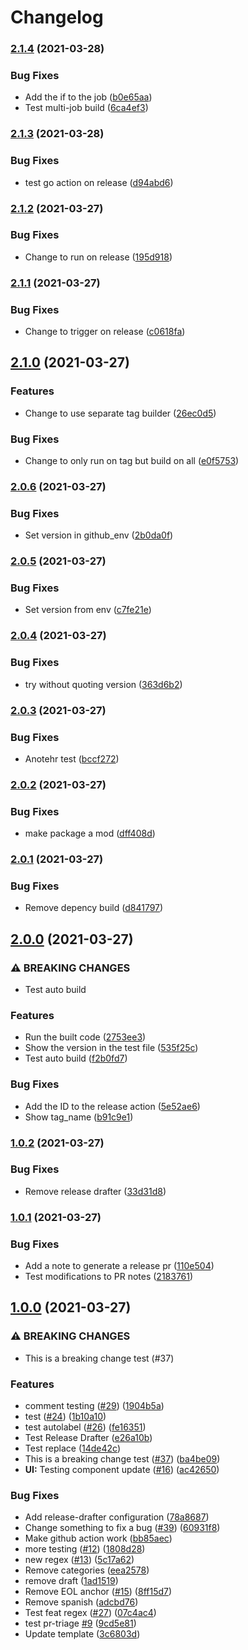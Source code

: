 # Changelog

### [2.1.4](https://www.github.com/tjdavis3/testrepo/compare/v2.1.3...v2.1.4) (2021-03-28)


### Bug Fixes

* Add the if to the job ([b0e65aa](https://www.github.com/tjdavis3/testrepo/commit/b0e65aa2114233f2417ad226b4807d4ac3656f6c))
* Test multi-job build ([6ca4ef3](https://www.github.com/tjdavis3/testrepo/commit/6ca4ef37fe6f0203ee4987ab70e7a3660c1c99a9))

### [2.1.3](https://www.github.com/tjdavis3/testrepo/compare/v2.1.2...v2.1.3) (2021-03-28)


### Bug Fixes

* test go action on release ([d94abd6](https://www.github.com/tjdavis3/testrepo/commit/d94abd6785bd5a35bd582af8ab3489599a514446))

### [2.1.2](https://www.github.com/tjdavis3/testrepo/compare/v2.1.1...v2.1.2) (2021-03-27)


### Bug Fixes

* Change to run on release ([195d918](https://www.github.com/tjdavis3/testrepo/commit/195d918e7f842239d6814a2a57715b4960f083aa))

### [2.1.1](https://www.github.com/tjdavis3/testrepo/compare/v2.1.0...v2.1.1) (2021-03-27)


### Bug Fixes

* Change to trigger on release ([c0618fa](https://www.github.com/tjdavis3/testrepo/commit/c0618faca8d886554b1c090e38ac97e6bf824010))

## [2.1.0](https://www.github.com/tjdavis3/testrepo/compare/v2.0.6...v2.1.0) (2021-03-27)


### Features

* Change to use separate tag builder ([26ec0d5](https://www.github.com/tjdavis3/testrepo/commit/26ec0d5b750c98e4adb071b8ceafae21992206cb))


### Bug Fixes

* Change to only run on tag but build on all ([e0f5753](https://www.github.com/tjdavis3/testrepo/commit/e0f575369786ba98af44266ceb654630a926d5f3))

### [2.0.6](https://www.github.com/tjdavis3/testrepo/compare/v2.0.5...v2.0.6) (2021-03-27)


### Bug Fixes

* Set version in github_env ([2b0da0f](https://www.github.com/tjdavis3/testrepo/commit/2b0da0f410dcdc4c5e4e983d627e9bd521ec9b8b))

### [2.0.5](https://www.github.com/tjdavis3/testrepo/compare/v2.0.4...v2.0.5) (2021-03-27)


### Bug Fixes

* Set version from env ([c7fe21e](https://www.github.com/tjdavis3/testrepo/commit/c7fe21ed1b2747679b6ca066e328c4b2ecea9c21))

### [2.0.4](https://www.github.com/tjdavis3/testrepo/compare/v2.0.3...v2.0.4) (2021-03-27)


### Bug Fixes

* try without quoting version ([363d6b2](https://www.github.com/tjdavis3/testrepo/commit/363d6b2e54a958cc1fe516088b4f9b766726df9c))

### [2.0.3](https://www.github.com/tjdavis3/testrepo/compare/v2.0.2...v2.0.3) (2021-03-27)


### Bug Fixes

* Anotehr test ([bccf272](https://www.github.com/tjdavis3/testrepo/commit/bccf27221d10bb99272cebc845d3211a2b31f7bd))

### [2.0.2](https://www.github.com/tjdavis3/testrepo/compare/v2.0.1...v2.0.2) (2021-03-27)


### Bug Fixes

* make package a mod ([dff408d](https://www.github.com/tjdavis3/testrepo/commit/dff408d39f9af1816435e7f94306e6e6036c02ed))

### [2.0.1](https://www.github.com/tjdavis3/testrepo/compare/v2.0.0...v2.0.1) (2021-03-27)


### Bug Fixes

* Remove depency build ([d841797](https://www.github.com/tjdavis3/testrepo/commit/d8417970e4a214bcca88139248069d920df86747))

## [2.0.0](https://www.github.com/tjdavis3/testrepo/compare/v1.0.2...v2.0.0) (2021-03-27)


### ⚠ BREAKING CHANGES

* Test auto build

### Features

* Run the built code ([2753ee3](https://www.github.com/tjdavis3/testrepo/commit/2753ee33c9263fe04087ed5c587085b8f41cae41))
* Show the version in the test file ([535f25c](https://www.github.com/tjdavis3/testrepo/commit/535f25c219dd8ee1fb1b742685b3fd25a4537c36))
* Test auto build ([f2b0fd7](https://www.github.com/tjdavis3/testrepo/commit/f2b0fd7b4e51724091ccc3009040d0b6144931c6))


### Bug Fixes

* Add the ID to the release action ([5e52ae6](https://www.github.com/tjdavis3/testrepo/commit/5e52ae69ce5a2aae5d843db1ff8f3764eb754a11))
* Show tag_name ([b91c9e1](https://www.github.com/tjdavis3/testrepo/commit/b91c9e1bd758f67a5fde1fdcd6dc2b2d4b8413d5))

### [1.0.2](https://www.github.com/tjdavis3/testrepo/compare/v1.0.1...v1.0.2) (2021-03-27)


### Bug Fixes

* Remove release drafter ([33d31d8](https://www.github.com/tjdavis3/testrepo/commit/33d31d81b91199a74e4b6cdb88ed67da6e5b7525))

### [1.0.1](https://www.github.com/tjdavis3/testrepo/compare/v1.0.0...v1.0.1) (2021-03-27)


### Bug Fixes

* Add a note to generate a release pr ([110e504](https://www.github.com/tjdavis3/testrepo/commit/110e504d0517d0a94ada53767c6406d965eeb19f))
* Test modifications to PR notes ([2183761](https://www.github.com/tjdavis3/testrepo/commit/2183761b8deaff1b5d8c75fa135a6bee645da0c7))

## [1.0.0](https://www.github.com/tjdavis3/testrepo/compare/0.1.1...v1.0.0) (2021-03-27)


### ⚠ BREAKING CHANGES

* This is a breaking change test (#37)

### Features

* comment testing ([#29](https://www.github.com/tjdavis3/testrepo/issues/29)) ([1904b5a](https://www.github.com/tjdavis3/testrepo/commit/1904b5af82bca7cc8f2739f8b8c1de6653ad1c7b))
* test ([#24](https://www.github.com/tjdavis3/testrepo/issues/24)) ([1b10a10](https://www.github.com/tjdavis3/testrepo/commit/1b10a10ec4d75a3593f83e35b7d61f883804452f))
* test autolabel ([#26](https://www.github.com/tjdavis3/testrepo/issues/26)) ([fe16351](https://www.github.com/tjdavis3/testrepo/commit/fe163517bd8f03bd21eab0c2691cd81b6acc6d3d))
* Test Release Drafter ([e26a10b](https://www.github.com/tjdavis3/testrepo/commit/e26a10b13592f4055fe1848bef4f1e361dfd1522))
* Test replace  ([14de42c](https://www.github.com/tjdavis3/testrepo/commit/14de42c7989241a12d312fbb7b588f3d180c4795))
* This is a breaking change test ([#37](https://www.github.com/tjdavis3/testrepo/issues/37)) ([ba4be09](https://www.github.com/tjdavis3/testrepo/commit/ba4be099104e2b6c8768ab9f950b00dedd4102c9))
* **UI:** Testing component update ([#16](https://www.github.com/tjdavis3/testrepo/issues/16)) ([ac42650](https://www.github.com/tjdavis3/testrepo/commit/ac42650916d803781e805a1235bf2fc8550d28d7))


### Bug Fixes

* Add release-drafter configuration ([78a8687](https://www.github.com/tjdavis3/testrepo/commit/78a8687f64770bd8bb98ec153e38423ae0edc0d6))
* Change something to fix a bug ([#39](https://www.github.com/tjdavis3/testrepo/issues/39)) ([60931f8](https://www.github.com/tjdavis3/testrepo/commit/60931f8fe45982dcc5da06191feed1d3587e655a))
* Make github action work ([bb85aec](https://www.github.com/tjdavis3/testrepo/commit/bb85aec1935e601c201721941e6ae740c5855c44))
* more testing ([#12](https://www.github.com/tjdavis3/testrepo/issues/12)) ([1808d28](https://www.github.com/tjdavis3/testrepo/commit/1808d2850a96fe938ae53f8839b122a355480ac8))
* new regex ([#13](https://www.github.com/tjdavis3/testrepo/issues/13)) ([5c17a62](https://www.github.com/tjdavis3/testrepo/commit/5c17a62d94d5b341034b6c883ca712a01b6447ea))
* Remove categories ([eea2578](https://www.github.com/tjdavis3/testrepo/commit/eea2578284ba72f4e6feae668173c70d0553214d))
* remove draft ([1ad1519](https://www.github.com/tjdavis3/testrepo/commit/1ad15194883206e0a8e84ac161ca52e91b1525d8))
* Remove EOL anchor ([#15](https://www.github.com/tjdavis3/testrepo/issues/15)) ([8ff15d7](https://www.github.com/tjdavis3/testrepo/commit/8ff15d7a396efa1fd1cf38dbe0e0e6e332e2cf8d))
* Remove spanish ([adcbd76](https://www.github.com/tjdavis3/testrepo/commit/adcbd76f656fe786057b886e17b37acad3e49e3d))
* Test feat regex ([#27](https://www.github.com/tjdavis3/testrepo/issues/27)) ([07c4ac4](https://www.github.com/tjdavis3/testrepo/commit/07c4ac4aad0c6a28e4bab5d2c333271e36dc41a3))
* test pr-triage [#9](https://www.github.com/tjdavis3/testrepo/issues/9) ([9cd5e81](https://www.github.com/tjdavis3/testrepo/commit/9cd5e81f65d16c675ad2fe6559ac95fd5bcafb3e))
* Update template ([3c6803d](https://www.github.com/tjdavis3/testrepo/commit/3c6803d37ed1feecc6a5f2193507a61edc7d87ea))

